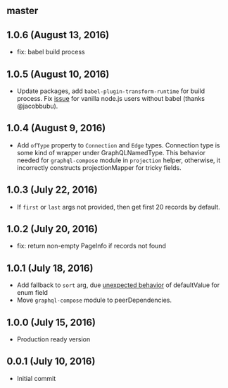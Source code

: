 ## master

## 1.0.6 (August 13, 2016)
- fix: babel build process

## 1.0.5 (August 10, 2016)
- Update packages, add `babel-plugin-transform-runtime` for build process. Fix [issue](https://github.com/nodkz/graphql-compose-connection/issues/2) for vanilla node.js users without babel (thanks @jacobbubu).

## 1.0.4 (August 9, 2016)
- Add `ofType` property to `Connection` and `Edge` types.
Connection type is some kind of wrapper under GraphQLNamedType.
This behavior needed for `graphql-compose` module in `projection` helper, otherwise, it incorrectly constructs projectionMapper for tricky fields.

## 1.0.3 (July 22, 2016)
- If `first` or `last` args not provided, then get first 20 records by default.

## 1.0.2 (July 20, 2016)
- fix: return non-empty PageInfo if records not found

## 1.0.1 (July 18, 2016)
* Add fallback to `sort` arg, due [unexpected behavior](https://github.com/graphql/graphql-js/issues/435#issuecomment-233297537) of defaultValue for enum field
* Move `graphql-compose` module to peerDependencies.

## 1.0.0 (July 15, 2016)
* Production ready version

## 0.0.1 (July 10, 2016)
* Initial commit
